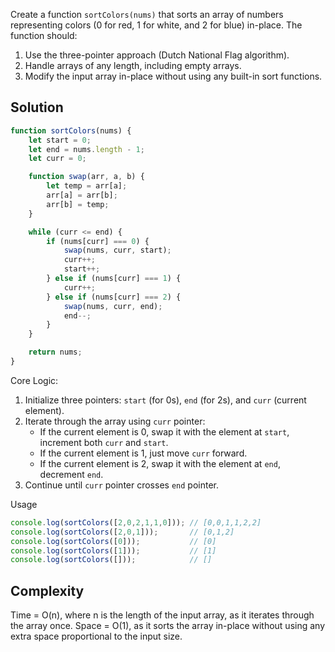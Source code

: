 Create a function `sortColors(nums)` that sorts an array of numbers representing colors (0 for red, 1 for white, and 2 for blue) in-place. The function should:
1. Use the three-pointer approach (Dutch National Flag algorithm).
2. Handle arrays of any length, including empty arrays.
3. Modify the input array in-place without using any built-in sort functions.

## Solution

```javascript
function sortColors(nums) {
    let start = 0;
    let end = nums.length - 1;
    let curr = 0;

    function swap(arr, a, b) {
        let temp = arr[a];
        arr[a] = arr[b];
        arr[b] = temp;
    }

    while (curr <= end) {
        if (nums[curr] === 0) {
            swap(nums, curr, start);
            curr++;
            start++;
        } else if (nums[curr] === 1) {
            curr++;
        } else if (nums[curr] === 2) {
            swap(nums, curr, end);
            end--;
        }
    }

    return nums;
}
```

Core Logic:
1. Initialize three pointers: `start` (for 0s), `end` (for 2s), and `curr` (current element).
2. Iterate through the array using `curr` pointer:
   - If the current element is 0, swap it with the element at `start`, increment both `curr` and `start`.
   - If the current element is 1, just move `curr` forward.
   - If the current element is 2, swap it with the element at `end`, decrement `end`.
3. Continue until `curr` pointer crosses `end` pointer.

Usage

```javascript
console.log(sortColors([2,0,2,1,1,0])); // [0,0,1,1,2,2]
console.log(sortColors([2,0,1]));       // [0,1,2]
console.log(sortColors([0]));           // [0]
console.log(sortColors([1]));           // [1]
console.log(sortColors([]));            // []
```

## Complexity

Time = O(n), where n is the length of the input array, as it iterates through the array once.
Space = O(1), as it sorts the array in-place without using any extra space proportional to the input size.